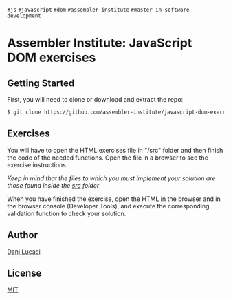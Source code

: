 `#js` `#javascript` `#dom` `#assembler-institute` `#master-in-software-development`

# Assembler Institute: JavaScript DOM exercises

## Getting Started

First, you will need to clone or download and extract the repo:

```bash
$ git clone https://github.com/assembler-institute/javascript-dom-exercises.git
```

## Exercises

You will have to open the HTML exercises file in "/src" folder and then finish the code of the needed functions. Open the file in a browser to see the exercise instructions.

_Keep in mind that the files to which you must implement your solution are those found inside the [src](./src) folder_

When you have finished the exercise, open the HTML in the browser and in the browser console (Developer Tools), and execute the corresponding validation function to check your solution.

## Author <!-- omit in toc -->

[Dani Lucaci](https://github.com/danilucaci)

## License <!-- omit in toc -->

[MIT](https://choosealicense.com/licenses/mit/)
